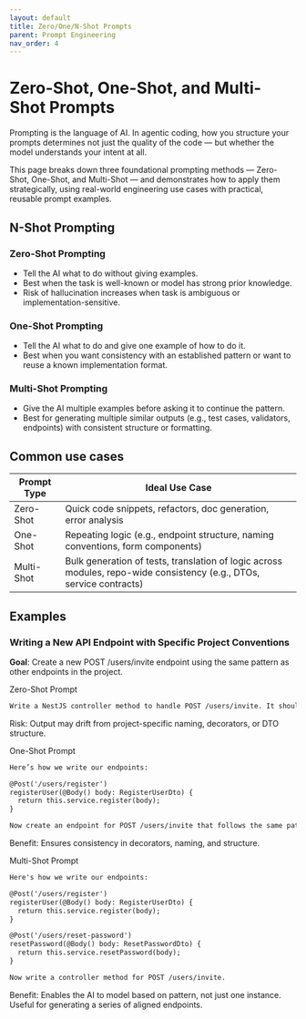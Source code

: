 ```yaml
---
layout: default
title: Zero/One/N-Shot Prompts
parent: Prompt Engineering
nav_order: 4
---
```


# Zero-Shot, One-Shot, and Multi-Shot Prompts

Prompting is the language of AI. In agentic coding, how you structure your prompts determines not just the quality of the code — but whether the model understands your intent at all.

This page breaks down three foundational prompting methods — Zero-Shot, One-Shot, and Multi-Shot — and demonstrates how to apply them strategically, using real-world engineering use cases with practical, reusable prompt examples.

## N-Shot Prompting

### Zero-Shot Prompting

- Tell the AI what to do without giving examples.
- Best when the task is well-known or model has strong prior knowledge.
- Risk of hallucination increases when task is ambiguous or implementation-sensitive.

### One-Shot Prompting

- Tell the AI what to do and give one example of how to do it.
- Best when you want consistency with an established pattern or want to reuse a known implementation format.

### Multi-Shot Prompting

- Give the AI multiple examples before asking it to continue the pattern.
- Best for generating multiple similar outputs (e.g., test cases, validators, endpoints) with consistent structure or formatting.

## Common use cases

| **Prompt Type** | **Ideal Use Case**                                                                                                   |
| --------------- | -------------------------------------------------------------------------------------------------------------------- |
| Zero-Shot       | Quick code snippets, refactors, doc generation, error analysis                                                       |
| One-Shot        | Repeating logic (e.g., endpoint structure, naming conventions, form components)                                      |
| Multi-Shot      | Bulk generation of tests, translation of logic across modules, repo-wide consistency (e.g., DTOs, service contracts) |

## Examples

### Writing a New API Endpoint with Specific Project Conventions

**Goal**: Create a new POST /users/invite endpoint using the same pattern as other endpoints in the project.

Zero-Shot Prompt

```txt
Write a NestJS controller method to handle POST /users/invite. It should accept email and name, call UserInviteService.inviteUser(), and return a success response or validation error.
```

Risk: Output may drift from project-specific naming, decorators, or DTO structure.

One-Shot Prompt

```txt
Here’s how we write our endpoints:

@Post('/users/register')
registerUser(@Body() body: RegisterUserDto) {
  return this.service.register(body);
}

Now create an endpoint for POST /users/invite that follows the same pattern, usingInviteUserDto and inviteUser().
```

Benefit: Ensures consistency in decorators, naming, and structure.

Multi-Shot Prompt

```txt
Here's how we write our endpoints:

@Post('/users/register')
registerUser(@Body() body: RegisterUserDto) {
  return this.service.register(body);
}

@Post('/users/reset-password')
resetPassword(@Body() body: ResetPasswordDto) {
  return this.service.resetPassword(body);
}

Now write a controller method for POST /users/invite.
```

Benefit: Enables the AI to model based on pattern, not just one instance. Useful for generating a series of aligned endpoints.
